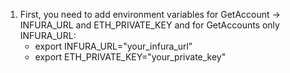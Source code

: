 1. First, you need to add environment variables for GetAccount -> INFURA_URL and ETH_PRIVATE_KEY and for GetAccounts only INFURA_URL:
    - export INFURA_URL="your_infura_url"
    - export ETH_PRIVATE_KEY="your_private_key"
